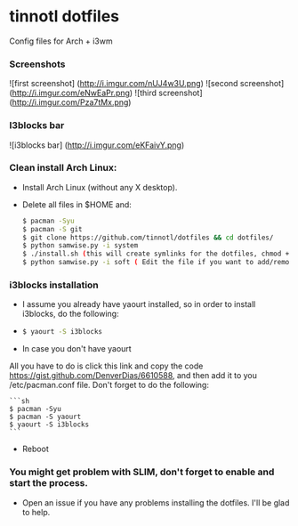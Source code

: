 # tinnotl dotfiles
Config files for Arch + i3wm

### Screenshots

![first screenshot] (http://i.imgur.com/nUJ4w3U.png)
![second screenshot] (http://i.imgur.com/eNwEaPr.png)
![third screenshot] (http://i.imgur.com/Pza7tMx.png)

### I3blocks bar

![i3blocks bar] (http://i.imgur.com/eKFaivY.png)

### Clean install Arch Linux:

* Install Arch Linux (without any X desktop).

* Delete all files in $HOME and:

    ```sh
    $ pacman -Syu
    $ pacman -S git
    $ git clone https://github.com/tinnotl/dotfiles && cd dotfiles/
    $ python samwise.py -i system
    $ ./install.sh (this will create symlinks for the dotfiles, chmod +x install.sh if needed)
    $ python samwise.py -i soft ( Edit the file if you want to add/remove softwares which will be installed with that command)
    ```

### i3blocks installation 

* I assume you already have yaourt installed, so in order to install i3blocks, do the following:
* 
    ```sh
    $ yaourt -S i3blocks
    ```
    
* In case you don't have yaourt
 
All you have to do is click this link and copy the code https://gist.github.com/DenverDias/6610588, and then add it to you /etc/pacman.conf
file. Don't forget to do the following:

    ```sh
    $ pacman -Syu
    $ pacman -S yaourt
    $ yaourt -S i3blocks
    ```
 

* Reboot


### You might get problem with SLIM, don't forget to enable and start the process.

* Open an issue if you have any problems installing the dotfiles. I'll be glad to help.


